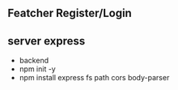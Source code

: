 ## Featcher Register/Login
## server express
- backend 
- npm init -y
- npm install express fs path cors body-parser
